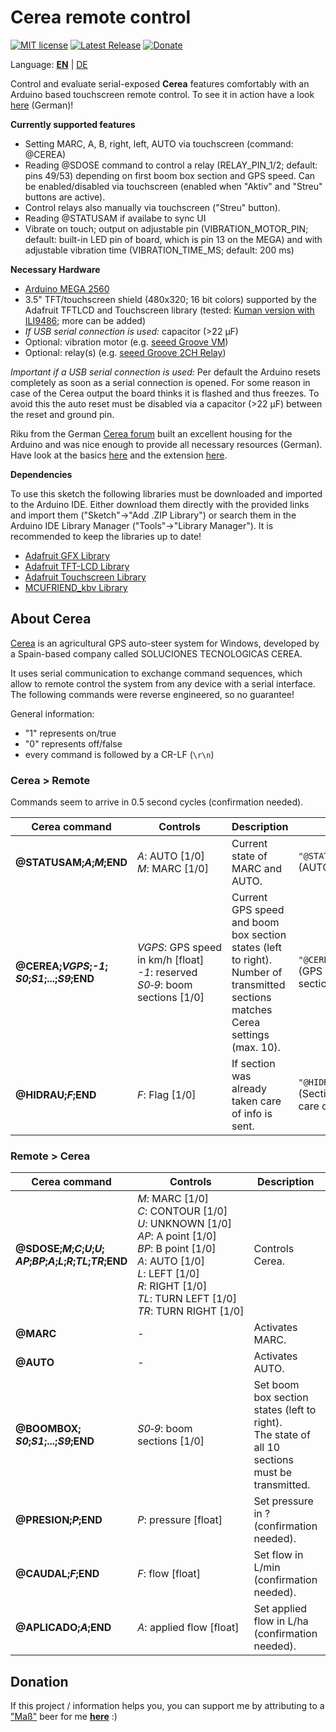 # Cerea remote control

[![MIT license](https://img.shields.io/github/license/danrauch/arduino-cerea-remote-control.svg)](https://opensource.org/licenses/MIT)
[![Latest Release](https://img.shields.io/github/release/danrauch/arduino-cerea-remote-control/all.svg)](https://github.com/danrauch/arduino-cerea-remote-control/releases/latest)
[![Donate](https://img.shields.io/badge/Donate-PayPal-green.svg)](https://paypal.me/danrauch)

Language: [**EN**](README.md) | [DE](README_DE.md)

Control and evaluate serial-exposed **Cerea** features comfortably with an Arduino based touchscreen remote control. To see it in action have a look [here](https://www.youtube.com/watch?v=ZrCHwqn8U7Y) (German)!

**Currently supported features**

- Setting MARC, A, B, right, left, AUTO via touchscreen (command: @CEREA)
- Reading @SDOSE command to control a relay (RELAY_PIN_1/2; default: pins 49/53) depending on first boom box section and GPS speed. Can be enabled/disabled via touchscreen (enabled when "Aktiv" and "Streu" buttons are active).
- Control relays also manually via touchscreen ("Streu" button).
- Reading @STATUSAM if availabe to sync UI
- Vibrate on touch; output on adjustable pin (VIBRATION_MOTOR_PIN; default: built-in LED pin of board, which is pin 13 on the MEGA) and with adjustable vibration time (VIBRATION_TIME_MS; default: 200 ms)

**Necessary Hardware**

- [Arduino MEGA 2560](https://store.arduino.cc/mega-2560-r3)
- 3.5" TFT/touchscreen shield (480x320; 16 bit colors) supported by the Adafruit TFTLCD and Touchscreen library (tested: [Kuman version with ILI9486](https://www.amazon.com/Kuman-Arduino-Screen-Tutorials-Mega2560/dp/B075FP83V5/); more can be added)
- *If USB serial connection is used:* capacitor (>22 µF)
- Optional: vibration motor (e.g. [seeed Groove VM](https://www.seeedstudio.com/category/Grove-c-1003/Grove-Vibration-Motor.html))
- Optional: relay(s)  (e.g. [seeed Groove 2CH Relay](https://www.seeedstudio.com/Grove-2-Channel-SPDT-Relay-p-3118.html))

*Important if a USB serial connection is used:* Per default the Arduino resets completely as soon as a serial connection is opened. For some reason in case of the Cerea output the board thinks it is flashed and thus freezes. To avoid this the auto reset must be disabled via a capacitor (>22 µF) between the reset and ground pin.

Riku from the German [Cerea forum](http://cerea-forum.de/) built an excellent housing for the Arduino and was nice enough to provide all necessary resources (German). Have look at the basics [here](https://cerea-forum.de/forum/index.php?thread/440-externe-touchscreen-bedieneinheit-bauanleitung/) and the extension [here](https://cerea-forum.de/forum/index.php?thread/493-externe-touchscreen-bedieneinheit-automatisierte-schaltung/).

**Dependencies**

To use this sketch the following libraries must be downloaded and imported to the Arduino IDE. Either download them directly with the provided links and import them ("Sketch"->"Add .ZIP Library") or search them in the Arduino IDE Library Manager ("Tools"->"Library Manager"). It is recommended to keep the libraries up to date!

- [Adafruit GFX Library](https://github.com/adafruit/Adafruit-GFX-Library)
- [Adafruit TFT-LCD Library](https://github.com/adafruit/TFTLCD-Library)
- [Adafruit Touchscreen Library](https://github.com/adafruit/Adafruit_TouchScreen)
- [MCUFRIEND_kbv Library](https://github.com/prenticedavid/MCUFRIEND_kbv)

## About Cerea

[Cerea](https://www.cereagps.com/) is an agricultural GPS auto-steer system for Windows, developed by a Spain-based company called SOLUCIONES TECNOLOGICAS CEREA.

It uses serial communication to exchange command sequences, which allow to remote control the system from any device with a serial interface. The following commands were reverse engineered, so no guarantee!

General information:

- "1" represents on/true
- "0" represents off/false
- every command is followed by a CR-LF (`\r\n`)

### **Cerea > Remote**

Commands seem to arrive in 0.5 second cycles (confirmation needed).

| Cerea command                                  | Controls                                      | Description                     | Example                |
|------------------------------------------------|-----------------------------------------------|---------------------------------|------------------------|
| **@STATUSAM;*A*;*M*;END**                     | *A*:&nbsp;AUTO&nbsp;[1/0]<br/>*M*:&nbsp;MARC&nbsp;[1/0] | Current state of MARC and AUTO. | `"@STATUSAM;1;1;END\r\n"`<br/>(AUTO and MARC active) |
| **@CEREA;*VGPS*;*-1*;<br/>*S0*;*S1*;...;*S9*;END** | *VGPS*:&nbsp;GPS&nbsp;speed in km/h&nbsp;[float]<br/>*-1*: reserved<br/>*S0&#8209;9*:&nbsp;boom sections&nbsp;[1/0] | Current GPS speed and boom box section states (left to right).<br/>Number of transmitted sections matches Cerea settings (max. 10).  | `"@CEREA;5.0;-1;1;END\r\n"`<br/>(GPS speed 5.0 km/h; section 1 active) |
| **@HIDRAU;*F*;END**                            | *F*:&nbsp;Flag&nbsp;[1/0]                 | If section was already taken care of info is sent. | `"@HIDRAU;1;END\r\n"`<br/>(Section already taken care of) |

### **Remote > Cerea**

| Cerea command                                  | Controls                                      | Description                                | Example                |
|----------------------------------------------- |-----------------------------------------------|------------------------------------------- |------------------------|
| **@SDOSE;*M*;*C*;*U*;*U*;<br/>*AP*;*BP*;*A*;*L*;*R*;*TL*;*TR*;END** | *M*:&nbsp;MARC&nbsp;[1/0]<br/>*C*:&nbsp;CONTOUR&nbsp;[1/0]<br/>*U*: UNKNOWN&nbsp;[1/0]<br/>*AP*: A point&nbsp;[1/0]<br/>*BP*:&nbsp;B point&nbsp;[1/0]<br/>*A*:&nbsp;AUTO&nbsp;[1/0]<br/>*L*: LEFT&nbsp;[1/0]<br/>*R*: RIGHT&nbsp;[1/0]<br/>*TL*:&nbsp;TURN LEFT&nbsp;[1/0]<br/>*TR*:&nbsp;TURN&nbsp;RIGHT&nbsp;[1/0] | Controls Cerea. | `"@SDOSE;1;0;0;0; \ 0;0;1;0;0;0;0;END\r\n"`<br/>(activate MARC and AUTO) |
| **@MARC** | - | Activates MARC. | `"@MARC\r\n"` (activate MARC) |
| **@AUTO** | - | Activates AUTO. | `"@AUTO\r\n"` (activate MARC) |
| **@BOOMBOX;<br/>*S0*;*S1*;...;*S9*;END** | *S0&#8209;9*: boom sections&nbsp;[1/0] | Set boom box section states (left to right).<br/>The state of all 10 sections must be transmitted. | `"@BOOMBOX;  \ 0;0;0;0;0;0;0;0;0;0;\r\n"`<br/>(deactivate all sections) |
| **@PRESION;*P*;END** | *P*: pressure&nbsp;[float] | Set pressure in ?<br/>(confirmation needed).  | `"@PRESION;1.0;END\r\n"`<br/>(set pressure to 1.0) |
| **@CAUDAL;*F*;END** | *F*: flow&nbsp;[float] | Set flow in L/min<br/>(confirmation needed).  | `"@CAUDAL;1.0;END\r\n"`<br/>(set flow to 1.0) |
| **@APLICADO;*A*;END** | *A*: applied&nbsp;flow&nbsp;[float] | Set applied flow in L/ha<br/>(confirmation needed).  | `"@APLICADO;1.0;END\r\n"`<br/>(set applied flow to 1.0) |

## Donation

If this project / information helps you, you can support me by attributing to a ["Maß"](https://bar.wikipedia.org/wiki/Bia) beer for me [**here**](https://paypal.me/danrauch) :)
